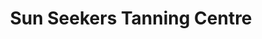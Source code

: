---
title: "Sun Seekers Tanning Centre"
url: /lancaster/sun-seekers-tanning-centre/
shop: Kosmetik
---